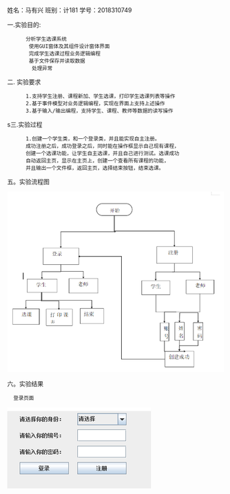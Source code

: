 姓名：马有兴  班别：计181 学号：2018310749

一.实验目的:
          
          分析学生选课系统
           使用GUI窗体及其组件设计窗体界面
           完成学生选课过程业务逻辑编程
           基于文件保存并读取数据
            处理异常
            
 二. 实验要求
          
          1.支持学生注册、课程新加、学生选课，打印学生选课列表等操作
          2.基于事件模型对业务逻辑编程，实现在界面上支持上述操作
          3.基于输入/输出编程，支持学生、课程、教师等数据的读写操作
          
  s三.实验过程
          
          1.创建一个学生类，和一个登录类，并且能实现自主注册。
          成功注册之后，成功登录之后，同时能在操作框显示自己现有课程，
          创建一个选课功能，让学生自主选课，并且自己进行测试。选课成功
          自动返回主页，显示在主页上，创建一个查看所有课程的功能，
          并且输出一个文件框，返回主页，选择结束按钮，结束选课。
  五。实验流程图
         
![image](https://github.com/mayouxing/123/blob/master/%E5%BE%AE%E4%BF%A1%E5%9B%BE%E7%89%87_20191211140859.png)
  
  六。实验结果

      登录页面
 ![image](https://github.com/mayouxing/123/blob/master/%E5%BE%AE%E4%BF%A1%E5%9B%BE%E7%89%87_20191211142542.png)

